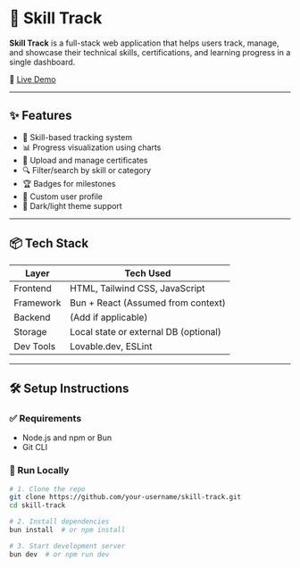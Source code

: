 # 🚀 Skill Track

**Skill Track** is a full-stack web application that helps users track, manage, and showcase their technical skills, certifications, and learning progress in a single dashboard.

🔗 [Live Demo](https://lovable.dev/projects/96fb0d2e-7613-442d-a221-7eaad37ff0d3)

---

## ✨ Features

- 🎯 Skill-based tracking system
- 📊 Progress visualization using charts
- 🧾 Upload and manage certificates
- 🔍 Filter/search by skill or category
- 🏆 Badges for milestones
- 👤 Custom user profile
- 🌙 Dark/light theme support

---

## 📦 Tech Stack

| Layer      | Tech Used               |
|------------|--------------------------|
| Frontend   | HTML, Tailwind CSS, JavaScript |
| Framework  | Bun + React (Assumed from context) |
| Backend    | (Add if applicable)      |
| Storage    | Local state or external DB (optional) |
| Dev Tools  | Lovable.dev, ESLint      |

---

## 🛠️ Setup Instructions

### ✅ Requirements

- Node.js and npm or Bun
- Git CLI

### 🚀 Run Locally

```bash
# 1. Clone the repo
git clone https://github.com/your-username/skill-track.git
cd skill-track

# 2. Install dependencies
bun install  # or npm install

# 3. Start development server
bun dev  # or npm run dev
